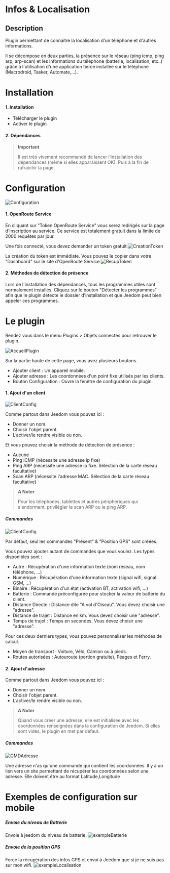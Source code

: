 Infos & Localisation
=============

Description
-----------
Plugin permettant de connaitre la localisation d'un téléphone et d'autres informations.

Il se décompose en deux parties, la présence sur le réseau (ping icmp, ping arp, arp-scan) et les informations du téléphone (batterie, localisation, etc..) grâce à l'utilisation d'une application tierce installée sur le téléphone (Macrodroid, Tasker, Automate,...).

Installation 
============

#### 1. Installation
- Télécharger le plugin
- Activer le plugin

#### 2. Dépendances
> **Important**
>
> Il est très vivement recommandé de lancer l’installation des dépendances (même si elles apparaissent OK). Puis à la fin de rafraichir la page.

Configuration 
============
![Configuration](../images/1_configuration.png)

#### 1. OpenRoute Service

En cliquant sur "Token OpenRoute Service" vous serez redirigés sur la page d'inscription au service.
Ce service est totalement gratuit dans la limite de 2000 requêtes par jour.

Une fois connecté, vous devez demander un token gratuit
![CreationToken](../images/2_creatoken.png)

La création du token est immédiate. Vous pouvez le copier dans votre "Dashboard" sur le site d'OpenRoute Service
![RecupToken](../images/3_copytoken.png)

#### 2. Méthodes de détection de présence

Lors de l'installation des dépendances, tous les programmes utiles sont normalement installés.
Cliquez sur le bouton "Détecter les programmes" afin que le plugin détecte le dossier d'installation et que Jeedom peut bien appeler ces programmes.

Le plugin
=========

Rendez vous dans le menu Plugins &gt; Objets connectés pour retrouver le plugin.

![AccueilPlugin](../images/4_plugin.png)

Sur la partie haute de cette page, vous avez plusieurs boutons.
- Ajouter client : Un appareil mobile.
- Ajouter adresse : Les coordonnées d'un point fixe utilisés par les clients.
- Bouton Configuration : Ouvre la fenêtre de configuration du plugin.

#### 1. Ajout d'un client

![ClientConfig](../images/6_equipement.png)

Comme partout dans Jeedom vous pouvez ici :

- Donner un nom.
- Choisir l'objet parent.
- L’activer/le rendre visible ou non.

Et vous pouvez choisir la méthode de détection de présence :
- Aucune
- Ping ICMP (nécessite une adresse ip fixe)
- Ping ARP (nécessite une adresse ip fixe. Sélection de la carte réseau facultative)
- Scan ARP (nécessite l'adresse MAC. Sélection de la carte réseau facultative)

> **A Noter**
>
> Pour les téléphones, tablettes et autres périphériques qui s'endorment, privilégier le scan ARP ou le ping ARP. 

##### Commandes

![ClientConfig](../images/7_cmdclient.png)

Par défaut, seul les commandes "Présent" & "Position GPS" sont créées.

Vous pouvez ajouter autant de commandes que vous voulez. Les types disponibles sont :
- Autre : Récupération d'une information texte (nom réseau, nom téléphone, ...)
- Numérique : Récupération d'une information texte (signal wifi, signal GSM, ...)
- Binaire : Récupération d'un état (activation BT, activation wifi, ...)
- Batterie : Commande préconfigurée pour stocker la valeur de batterie du client.
- Distance Directe : Distance dite "A vol d'Oiseau". Vous devez choisir une "adresse".
- Distance de trajet : Distance en km. Vous devez choisir une "adresse".
- Temps de trajet : Temps en secondes. Vous devez choisir une "adresse".

Pour ces deux derniers types, vous pouvez personnaliser les méthodes de calcul.
- Moyen de transport : Voiture, Vélo, Camion ou à pieds.
- Routes autorisées : Autouroute (portion gratuite), Péages et Ferry.

#### 2. Ajout d'adresse

Comme partout dans Jeedom vous pouvez ici :

- Donner un nom.
- Choisir l'objet parent.
- L’activer/le rendre visible ou non.

> **A Noter**
>
> Quand vous créer une adresse, elle est initialisée avec les coordonnées renseignées dans la configuration de Jeedom. Si elles sont vides, le plugin en met par défaut.

##### Commandes

![CMDAdresse](../images/5_cmdfixe.png)

Une adresse n'as qu'une commande qui contient les coordonnées.
Il y à un lien vers un site permettant de récupérer les coordonnées selon une adresse.
Elle doivent être au format Latitude,Longitude

Exemples de configuration sur mobile
=========

##### Envoie du niveau de Batterie
Envoie à jeedom du niveau de batterie.
![exempleBatterie](../images/9_configBat.png)

##### Envoie de la position GPS
Force la récupération des infos GPS et envoi à Jeedom que si je ne suis pas sur mon wifi.
![exempleLocalisation](../images/9_configLoc.png)